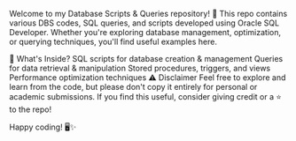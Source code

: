 Welcome to my Database Scripts & Queries repository! 🚀 This repo contains various DBS codes, SQL queries, and scripts developed using Oracle SQL Developer. Whether you're exploring database management, optimization, or querying techniques, you'll find useful examples here.

🔹 What's Inside?
SQL scripts for database creation & management
Queries for data retrieval & manipulation
Stored procedures, triggers, and views
Performance optimization techniques
⚠️ Disclaimer
Feel free to explore and learn from the code, but please don't copy it entirely for personal or academic submissions. If you find this useful, consider giving credit or a ⭐ to the repo!

Happy coding! 🖥️✨
